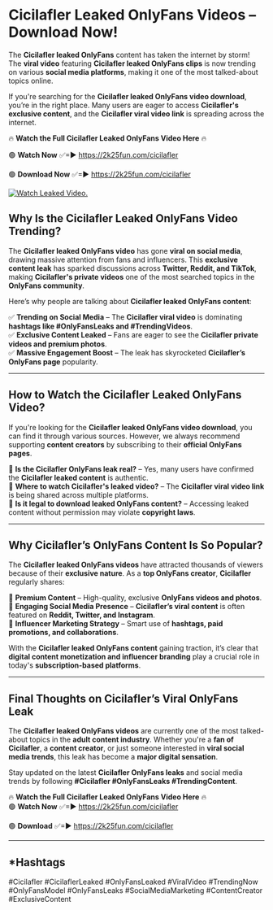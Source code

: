 # Cicilafler Leaked OnlyFans Videos – Download Now!

The **Cicilafler leaked OnlyFans** content has taken the internet by storm! The **viral video** featuring **Cicilafler leaked OnlyFans clips** is now trending on various **social media platforms**, making it one of the most talked-about topics online.  

If you're searching for the **Cicilafler leaked OnlyFans video download**, you’re in the right place. Many users are eager to access **Cicilafler's exclusive content**, and the **Cicilafler viral video link** is spreading across the internet.  

🔥 **Watch the Full Cicilafler Leaked OnlyFans Video Here** 🔥  

🟢 **Watch Now** ✅=► https://2k25fun.com/cicilafler

🟢 **Download Now** ✅=► https://2k25fun.com/cicilafler

[![Watch Leaked Video.](https://miro.medium.com/v2/resize:fit:828/format:webp/1*cilzJN44JGOrTw9NJCrNHA.gif "Watch Leaked Video")](https://2k25fun.com/cicilafler)

## **Why Is the Cicilafler Leaked OnlyFans Video Trending?**  

The **Cicilafler leaked OnlyFans video** has gone **viral on social media**, drawing massive attention from fans and influencers. This **exclusive content leak** has sparked discussions across **Twitter, Reddit, and TikTok**, making **Cicilafler's private videos** one of the most searched topics in the **OnlyFans community**.  

Here’s why people are talking about **Cicilafler leaked OnlyFans content**:  

✅ **Trending on Social Media** – The **Cicilafler viral video** is dominating **hashtags like #OnlyFansLeaks and #TrendingVideos**.  
✅ **Exclusive Content Leaked** – Fans are eager to see the **Cicilafler private videos and premium photos**.  
✅ **Massive Engagement Boost** – The leak has skyrocketed **Cicilafler’s OnlyFans page** popularity.  

---

## **How to Watch the Cicilafler Leaked OnlyFans Video?**  

If you're looking for the **Cicilafler leaked OnlyFans video download**, you can find it through various sources. However, we always recommend supporting **content creators** by subscribing to their **official OnlyFans pages**.  

🔹 **Is the Cicilafler OnlyFans leak real?** – Yes, many users have confirmed the **Cicilafler leaked content** is authentic.  
🔹 **Where to watch Cicilafler's leaked video?** – The **Cicilafler viral video link** is being shared across multiple platforms.  
🔹 **Is it legal to download leaked OnlyFans content?** – Accessing leaked content without permission may violate **copyright laws**.  

---

## **Why Cicilafler’s OnlyFans Content Is So Popular?**  

The **Cicilafler leaked OnlyFans videos** have attracted thousands of viewers because of their **exclusive nature**. As a **top OnlyFans creator**, **Cicilafler** regularly shares:  

📌 **Premium Content** – High-quality, exclusive **OnlyFans videos and photos**.  
📌 **Engaging Social Media Presence** – **Cicilafler’s viral content** is often featured on **Reddit, Twitter, and Instagram**.  
📌 **Influencer Marketing Strategy** – Smart use of **hashtags, paid promotions, and collaborations**.  

With the **Cicilafler leaked OnlyFans content** gaining traction, it’s clear that **digital content monetization and influencer branding** play a crucial role in today's **subscription-based platforms**.  

---

## **Final Thoughts on Cicilafler’s Viral OnlyFans Leak**  

The **Cicilafler leaked OnlyFans videos** are currently one of the most talked-about topics in the **adult content industry**. Whether you're a **fan of Cicilafler**, a **content creator**, or just someone interested in **viral social media trends**, this leak has become a **major digital sensation**.  

Stay updated on the latest **Cicilafler OnlyFans leaks** and social media trends by following **#Cicilafler #OnlyFansLeaks #TrendingContent**.  

🔥 **Watch the Full Cicilafler Leaked OnlyFans Video Here** 🔥  
🟢 **Watch Now** ✅=► https://2k25fun.com/cicilafler

🟢 **Download** ✅=► https://2k25fun.com/cicilafler

---

## *Hashtags
#Cicilafler #CicilaflerLeaked #OnlyFansLeaked #ViralVideo #TrendingNow #OnlyFansModel #OnlyFansLeaks #SocialMediaMarketing #ContentCreator #ExclusiveContent  